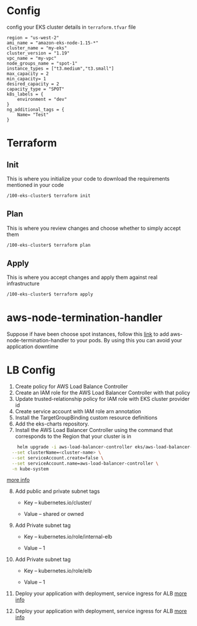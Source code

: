 
# Config
config your EKS cluster details in `terraform.tfvar` file
```note
region = "us-west-2"
ami_name = "amazon-eks-node-1.15-*"
cluster_name = "my-eks"
cluster_version = "1.19"
vpc_name = "my-vpc"
node_groups_name = "spot-1"
instance_types = ["t3.medium","t3.small"]
max_capacity = 2
min_capacity= 1
desired_capacity = 2
capacity_type = "SPOT"
k8s_labels = {
    environment = "dev"
}
ng_additional_tags = {
    Name= "Test"
}
```
# Terraform

## Init
This is where you initialize your code to download the requirements mentioned in your code
```bash
/100-eks-cluster$ terraform init
```
## Plan
This is where you review changes and choose whether to simply accept them
```bash
/100-eks-cluster$ terraform plan
```
## Apply
This is where you accept changes and apply them against real infrastructure
```bash
/100-eks-cluster$ terraform apply
```
# aws-node-termination-handler
Suppose if have been choose spot instances, follow this [link](https://artifacthub.io/packages/helm/aws/aws-node-termination-handler) to add aws-node-termination-handler to your pods. By using this  you can avoid  your application downtime

# LB Config
1. Create policy for AWS Load Balance Controller
2. Create an IAM role for the AWS Load Balancer Controller with that policy
3. Update trusted-relationship policy for IAM role with EKS cluster provider id
4. Create service account with IAM role arn annotation
5. Install the TargetGroupBinding custom resource definitions
6. Add the eks-charts repository.
7. Install the AWS Load Balancer Controller using the command that corresponds to the Region that your cluster is in
```bash
    helm upgrade -i aws-load-balancer-controller eks/aws-load-balancer-controller \
  --set clusterName=<cluster-name> \
  --set serviceAccount.create=false \
  --set serviceAccount.name=aws-load-balancer-controller \
  -n kube-system
```
[more info](https://docs.aws.amazon.com/eks/latest/userguide/aws-load-balancer-controller.html)

8. Add public and private subnet tags

    - Key – kubernetes.io/cluster/<cluster-name>

    - Value – shared or owned

9. Add Private subnet tag

    - Key – kubernetes.io/role/internal-elb

    - Value – 1

10. Add Private subnet tag

    - Key – kubernetes.io/role/elb

    - Value – 1

11. Deploy your application with deployment, service ingress for ALB [more info](https://docs.aws.amazon.com/eks/latest/userguide/alb-ingress.html) 


12. Deploy your application with deployment, service ingress for ALB [more info](https://docs.aws.amazon.com/eks/latest/userguide/load-balancing.html) 